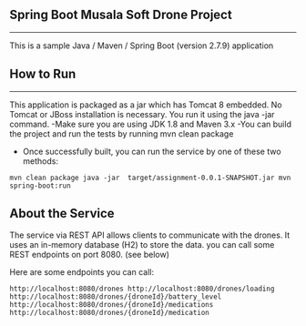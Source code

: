 ## Spring Boot Musala Soft Drone Project
-----
This is a sample Java / Maven / Spring Boot (version 2.7.9) application

## How to Run
-----
This application is packaged as a jar which has Tomcat 8 embedded. No Tomcat or JBoss installation is necessary. You run it using the java -jar command.
-Make sure you are using JDK 1.8 and Maven 3.x
-You can build the project and run the tests by running mvn clean package
- Once successfully built, you can run the service by one of these two methods:

`mvn clean package
java -jar  target/assignment-0.0.1-SNAPSHOT.jar
 mvn spring-boot:run`

## About the Service

The service via REST API allows clients to communicate with the drones. 
It uses an in-memory database (H2) to store the data. 
you can call some REST endpoints  on port 8080. (see below)

Here are some endpoints you can call:

`http://localhost:8080/drones
http://localhost:8080/drones/loading
http://localhost:8080/drones/{droneId}/battery_level
http://localhost:8080/drones/{droneId}/medications
http://localhost:8080/drones/{droneId}/medication`
